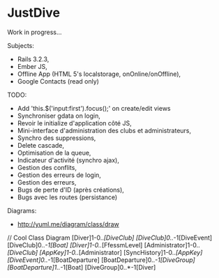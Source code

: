 JustDive
========

Work in progress...

Subjects:
- Rails 3.2.3,
- Ember JS,
- Offline App (HTML 5's localstorage, onOnline/onOffline),
- Google Contacts (read only)

TODO:
- Add 'this.$('input:first').focus();' on create/edit views
- Synchroniser gdata on login,
- Revoir le initialize d'application côté JS,
- Mini-interface d'administration des clubs et administrateurs,
- Synchro des suppressions,
- Delete cascade,
- Optimisation de la queue,
- Indicateur d'activité (synchro ajax),
- Gestion des conflits,
- Gestion des erreurs de login,
- Gestion des erreurs,
- Bugs de perte d'ID (après créations),
- Bugs avec les routes (persistance)

Diagrams:
- http://yuml.me/diagram/class/draw

// Cool Class Diagram
[Diver]1-0..*[DiveClub]
[DiveClub]0..*-1[DiveEvent]
[DiveClub]0..*-1[Boat]
[Diver]1-0..*[FfessmLevel]
[Administrator]1-0..*[DiveClub]
[AppKey]1-0..*[Administrator]
[SyncHistory]1-0..*[AppKey]
[DiveEvent]0..*-1[BoatDeparture]
[BoatDeparture]0..*-1[DiveGroup]
[BoatDeparture]1..*-1[Boat]
[DiveGroup]0..*-1[Diver]